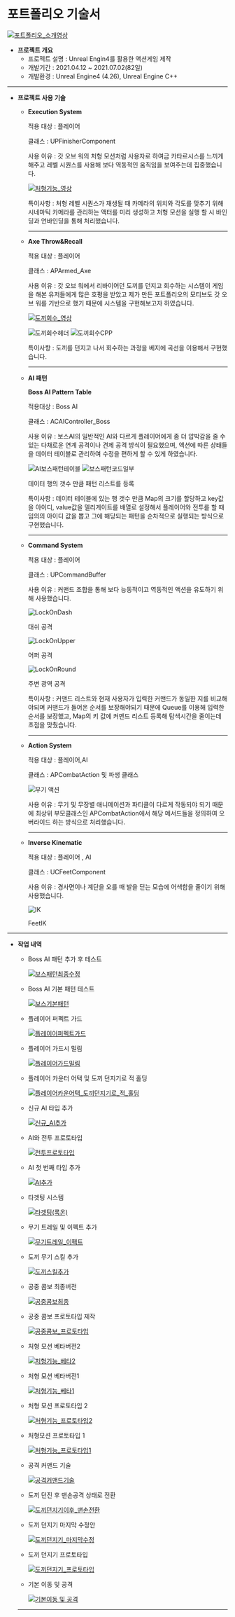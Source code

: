 # 포트폴리오 기술서

[![포트폴리오_소개영상](https://github.com/pdc5003/UC_Portfolio/assets/34324684/8fabbce5-04cd-4e89-823a-b95ea5ff5cf0)](https://www.youtube.com/watch?v=zZjX98hclOw)

- **프로젝트 개요**
    - 프로젝트 설명 : Unreal Engin4를 활용한 액션게임 제작
    - 개발기간 : 2021.04.12 ~ 2021.07.02(82일)
    - 개발환경 : Unreal Engine4 (4.26), Unreal Engine C++
    

---

- **프로젝트 사용 기술**
    - **Execution System**
        
        적용 대상 : 플레이어
        
        클래스 : UPFinisherComponent
        
        사용 이유 : 갓 오브 워의 처형 모션처럼 사용자로 하여금 카타르시스를 느끼게 해주고 레벨 시퀀스를 사용해 보다 역동적인 움직임을 보여주는데 집중했습니다.
        
        
        [![처형기능_영상](https://github.com/pdc5003/UC_Portfolio/assets/34324684/531e5109-a831-434f-8086-4e36f1aa36a3)](https://youtu.be/Y6ALM4C9PS4)
        
        특이사항 : 처형 레벨 시퀀스가 재생될 때 카메라의 위치와 각도를 맞추기 위해 시네마틱 카메라를 관리하는 액터를 미리 생성하고 처형 모션을 실행 할 시 바인딩과 언바인딩을 통해 처리했습니다.
        
        ---
        
    - **Axe Throw&Recall**
        
        적용 대상 : 플레이어
        
        클래스 : APArmed_Axe
        
        사용 이유 : 갓 오브 워에서 리바이어던 도끼를 던지고 회수하는 시스템이 게임을 해본 유저들에게 많은 호평을 받았고 제가 만든 포트폴리오의 모티브도 갓 오브 워를 기반으로 했기 때문에 시스템을 구현해보고자 하였습니다.
        
        [![도끼회수_영상](https://github.com/pdc5003/UC_Portfolio/assets/34324684/008a6e2a-dc1f-4217-a9b9-b535d3604b93)](https://youtu.be/YLxRH9EsnDI)
 
       ![도끼회수헤더](https://github.com/pdc5003/UC_Portfolio/assets/34324684/9e5cc8f0-a749-44cc-a02e-d04be789e3f5)
       ![도끼회수CPP](https://github.com/pdc5003/UC_Portfolio/assets/34324684/0b21f843-96ea-45af-8166-1d600abe0697)
        
  
        특이사항 : 도끼를 던지고 나서 회수하는 과정을 베지에 곡선을 이용해서 구현했습니다.
        
        ---
        
    - **AI 패턴**
        
        **Boss AI Pattern Table**
        
        적용대상 : Boss AI
        
        클래스 : ACAIController_Boss
        
        사용 이유 : 보스AI의 일반적인 AI와 다르게 플레이어에게 좀 더 압박감을 줄 수 있는 다채로운 연계 공격이나 견제 공격 방식이 필요했으며, 액션에 따른 상태들을 데이터 테이블로 관리하여 수정을 편하게 할 수 있게 하였습니다.
 
        ![AI보스패턴테이블](https://github.com/pdc5003/UC_Portfolio/assets/34324684/28d39d8b-51c0-4108-b83b-b7d5a6ae030f)
        ![보스패턴코드일부](https://github.com/pdc5003/UC_Portfolio/assets/34324684/c818c3c4-166a-4f31-81d4-d1dd8a3c6607)
     
        
        데이터 행의 갯수 만큼 패턴 리스트를 등록
        
        특이사항 : 데이터 테이블에 있는 행 갯수 만큼 Map의 크기를 할당하고 key값을 
        아이디, value값을 델리게이트를 배열로 설정해서 플레이어와 전투를 할 때 임의의 아이디 값을 뽑고 그에 해당되는 패턴을 순차적으로 실행되는 방식으로 구현했습니다.
        
        ---
        
    - **Command System**
        
        적용 대상 : 플레이어
        
        클래스 : UPCommandBuffer
        
        사용 이유 : 커맨드 조합을 통해 보다 능동적이고 역동적인 액션을 유도하기 위해 사용했습니다.
        
        ![LockOnDash](https://github.com/pdc5003/UC_Portfolio/assets/34324684/504eb977-220a-4584-b5c4-4361c1fd0552)
        
        대쉬 공격
        
        ![LockOnUpper](https://github.com/pdc5003/UC_Portfolio/assets/34324684/5ee6bc61-02b3-4c6c-980a-002f9950ae58)
        
        어퍼 공격
        
        ![LockOnRound](https://github.com/pdc5003/UC_Portfolio/assets/34324684/0dff3a42-ae1b-4fb9-97cf-1871141812a1)
        
        주변 광역 공격
        
        특이사항 : 커맨드 리스트와 현재 사용자가 입력한 커맨드가 동일한 지를 비교해야되며 
        커맨드가 들어온 순서를 보장해야되기 때문에 Queue를 이용해 입력한 순서를 보장했고, Map의 키 값에 커맨드 리스트 등록해 탐색시간을 줄이는데 초점을 맞췄습니다.
        
        ---
        
    - **Action System**
        
        적용 대상 : 플레이어,AI
        
        클래스 : APCombatAction 및 파생 클래스
        
        ![무기 액션](https://github.com/pdc5003/UC_Portfolio/assets/34324684/365ab9bf-b911-4b14-8602-0ca732dd72b6)
        
        사용 이유 : 무기 및 무장별 애니메이션과 파티클이 다르게 작동되야 되기 때문에 최상위 부모클래스인 APCombatAction에서 해당 메서드들을 정의하여 오버라이드 하는 방식으로 처리했습니다.
        
        ---
        
    - **Inverse Kinematic**
        
        적용 대상 : 플레이어 , AI
        
        클래스 : UCFeetComponent
        
        사용 이유 : 경사면이나 계단을 오를 때 발을 딛는 모습에 어색함을 줄이기 위해 사용했습니다.
        
        ![IK](https://github.com/pdc5003/UC_Portfolio/assets/34324684/a65ef2e9-5649-4a6e-8a18-7530088a963a)
        
        FeetIK
        

---

- **작업 내역**
    - Boss AI 패턴 추가 후 테스트
        
        [![보스패턴최종수정](https://github.com/pdc5003/UC_Portfolio/assets/34324684/936537b5-785c-4e3c-bae5-fa754261fcfe)](https://www.youtube.com/watch?v=eizSq9uBRdw)
        
    
    - Boss AI 기본 패턴 테스트
        
        [![보스기본패턴](https://github.com/pdc5003/UC_Portfolio/assets/34324684/ee1d9ca3-b50c-439a-832c-b5a78865e2c4)](https://www.youtube.com/watch?v=cPv1QHDEkWk)
        
    
    - 플레이어 퍼펙트 가드
        
        [![플레이어퍼펙트가드](https://github.com/pdc5003/UC_Portfolio/assets/34324684/41602077-d1f6-4388-a61f-069510d7fe07)](https://youtu.be/bDEAimwMZ3k)
        
    
    - 플레이어 가드시 밀림
        
        [![플레이어가드밀림](https://github.com/pdc5003/UC_Portfolio/assets/34324684/ee9220a5-ef90-4540-b422-37470b15500a)](https://youtu.be/GsaAVsJVlMg)
        
    
    - 플레이어 카운터 어택 및 도끼 던지기로 적 홀딩
                
        [![플레이어카운어택_도끼던지기로_적_홀딩](https://github.com/pdc5003/UC_Portfolio/assets/34324684/0b9a01b6-c1b8-4fff-9263-4511446535ed)](https://youtu.be/1fsnBOEdLlA)
        
    
    - 신규 AI 타입 추가
        
        [![신규_AI추가](https://github.com/pdc5003/UC_Portfolio/assets/34324684/86a196ea-663f-4911-97d9-5e84ae21cf69)](https://youtu.be/Nfgy9NEIvLM)
        
    
    - AI와 전투 프로토타입
                
        [![전투프로토타입](https://github.com/pdc5003/UC_Portfolio/assets/34324684/be767dd7-a228-4514-bc4f-776ede36e6e6)](https://youtu.be/6OyoE2FRH8Y)
        
    
    - AI 첫 번째 타입 추가
                
        [![AI추가](https://github.com/pdc5003/UC_Portfolio/assets/34324684/8a491168-f0e6-4b7d-9b97-094666c3f689)](https://youtu.be/DHYD_wUxLsM)
        
    
    - 타겟팅 시스템
        
        [![타겟팅(록온)](https://github.com/pdc5003/UC_Portfolio/assets/34324684/75c22607-b3f6-4898-85aa-2db407a6e1e5)](https://youtu.be/2mbJ-f5UTTg)
        
    
    - 무기 트레일 및 이펙트 추가
        
        [![무기트레일_이펙트](https://github.com/pdc5003/UC_Portfolio/assets/34324684/6c664e9d-6ecf-4798-acbf-95c21124b2f7)](https://youtu.be/mtZfdGCWQLs)
        
    
    - 도끼 무기 스킬 추가
                
        [![도끼스킬추가](https://github.com/pdc5003/UC_Portfolio/assets/34324684/aebaa4a1-f2a9-413a-8a07-b5aaa2c477fd)](https://youtu.be/XOvUzOq-1JU)
        
    
    - 공중 콤보 최종버전
                
        [![공중콤보최종](https://github.com/pdc5003/UC_Portfolio/assets/34324684/3cf3b886-d417-4377-8281-31cf9565db6f)](https://youtu.be/BWwf8iDHnGw)
        
    
    - 공중 콤보 프로토타입 제작
        
        [![공중콤보_프로토타입](https://github.com/pdc5003/UC_Portfolio/assets/34324684/7b453430-9390-4582-bb21-aa5e39aa8698)](https://youtu.be/jfx2F0dza5c)
        
    
    - 처형 모션 베타버전2
                
        [![처형기능_베타2](https://github.com/pdc5003/UC_Portfolio/assets/34324684/ccab7a19-92b3-472a-90fd-7c3a88f66196)](https://youtu.be/2inw71eSs6c)
        
    
    - 처형 모션 베타버전1
        
        [![처형기능_베타1](https://github.com/pdc5003/UC_Portfolio/assets/34324684/b3ef7633-9b19-4105-8b0a-65509757ee46)](https://youtu.be/0PDbg8oedFo)
        
    
    - 처형 모션 프로토타입 2
        
        [![처형기능_프로토타입2](https://github.com/pdc5003/UC_Portfolio/assets/34324684/1605a1dd-f308-4314-a068-b1855a71ea64)](https://youtu.be/GS9btPhI6bs)
        
    
    - 처형모션 프로토타입 1
        
        [![처형기능_프로토타입1](https://github.com/pdc5003/UC_Portfolio/assets/34324684/9bf2f8db-a7ab-410e-8473-bed988fb1f31)](https://youtu.be/7iMmHpsXDQ0)
        
    
    - 공격 커맨드 기술
        
        [![공격커맨드기술](https://github.com/pdc5003/UC_Portfolio/assets/34324684/769604fe-3d07-4314-a353-219061479066)](https://youtu.be/YOq8nUCX2y4)
        
    
    - 도끼 던진 후 맨손공격 상태로 전환
        
        [![도끼던지기이후_맨손전환](https://github.com/pdc5003/UC_Portfolio/assets/34324684/00365a10-afd6-439e-82b0-8c5eb5abe652)](https://youtu.be/ThDWeFjBdq0)
        
    
    - 도끼 던지기 마지막 수정안
        
        [![도끼던지기_마지막수정](https://github.com/pdc5003/UC_Portfolio/assets/34324684/75fea364-a920-40ee-8e39-a0a273f830c9)](https://youtu.be/3PUuL2k45aE)
        
    
    - 도끼 던지기 프로토타입
        
       [![도끼던지기_프로토타입](https://github.com/pdc5003/UC_Portfolio/assets/34324684/739ff89a-40c2-4c0e-b5d1-2f289eff6c44)](https://youtu.be/mR1wGQHnf2E)
        
    
    - 기본 이동 및 공격
        
        [![기본이동 및 공격](https://github.com/pdc5003/UC_Portfolio/assets/34324684/0c1f91e7-226f-4afd-a5b9-bb861337db6b)](https://youtu.be/RZUbGu_849g)
        
    
    ---
